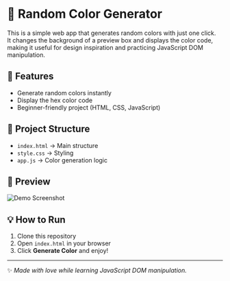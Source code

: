 # 🎨 Random Color Generator

This is a simple web app that generates random colors with just one click.  
It changes the background of a preview box and displays the color code,  
making it useful for design inspiration and practicing JavaScript DOM manipulation.

## 🚀 Features
- Generate random colors instantly  
- Display the hex color code  
- Beginner-friendly project (HTML, CSS, JavaScript)  

## 📂 Project Structure
- `index.html` → Main structure  
- `style.css` → Styling  
- `app.js` → Color generation logic  

## 📸 Preview
![Demo Screenshot](assets/demo.png)

## 💡 How to Run
1. Clone this repository  
2. Open `index.html` in your browser  
3. Click **Generate Color** and enjoy!  

---

✨ *Made with love while learning JavaScript DOM manipulation.*
